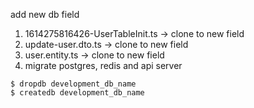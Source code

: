 add new db field

1. 1614275816426-UserTableInit.ts -> clone to new field
1. update-user.dto.ts -> clone to new field
1. user.entity.ts -> clone to new field
1. migrate postgres, redis and api server

```
$ dropdb development_db_name
$ createdb development_db_name
```
